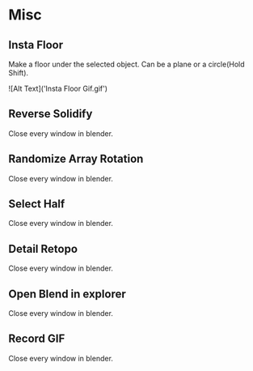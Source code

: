 # Misc



## Insta Floor

Make a floor under the selected object. Can be a plane or a circle(Hold Shift).

![Alt Text]('Insta Floor Gif.gif')

## Reverse Solidify

Close every window in blender.

## Randomize Array Rotation

Close every window in blender.

## Select Half

Close every window in blender.

## Detail Retopo

Close every window in blender.

## Open Blend in explorer

Close every window in blender.

## Record GIF

Close every window in blender.